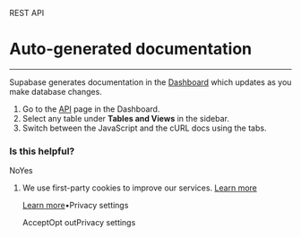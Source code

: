 REST API

# Auto-generated documentation

* * *

Supabase generates documentation in the [Dashboard](https://supabase.com/dashboard) which updates as you make database changes.

1. Go to the [API](https://supabase.com/dashboard/project/_/api) page in the Dashboard.
2. Select any table under **Tables and Views** in the sidebar.
3. Switch between the JavaScript and the cURL docs using the tabs.

### Is this helpful?

NoYes

1. We use first-party cookies to improve our services. [Learn more](https://supabase.com/privacy#8-cookies-and-similar-technologies-used-on-our-european-services)



   [Learn more](https://supabase.com/privacy#8-cookies-and-similar-technologies-used-on-our-european-services)•Privacy settings





   AcceptOpt outPrivacy settings
